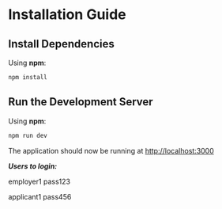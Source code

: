 # Installation Guide

## Install Dependencies

Using **npm**:

```bash
npm install
```

## Run the Development Server

Using **npm**:

```bash
npm run dev
```

The application should now be running at [http://localhost:3000](http://localhost:3000)

***Users to login:***

employer1 pass123

applicant1 pass456

